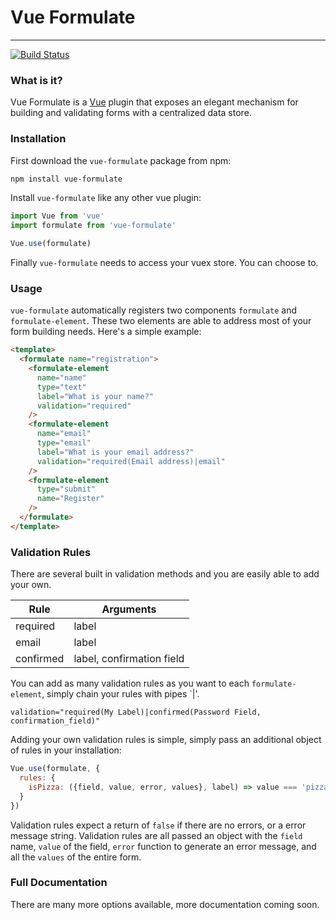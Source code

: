 # Vue Formulate
---------------
[![Build Status](https://travis-ci.org/wearebraid/vue-formulate.svg?branch=master)](https://travis-ci.org/wearebraid/vue-formulate)

### What is it?

Vue Formulate is a [Vue](https://vuejs.org/) plugin that exposes an elegant
mechanism for building and validating forms with a centralized data store.

### Installation

First download the `vue-formulate` package from npm:

```sh
npm install vue-formulate
```

Install `vue-formulate` like any other vue plugin:

```js
import Vue from 'vue'
import formulate from 'vue-formulate'

Vue.use(formulate)
```
Finally `vue-formulate` needs to access your vuex store. You can choose to.

### Usage

`vue-formulate` automatically registers two components `formulate` and
`formulate-element`. These two elements are able to address most of your form
building needs. Here's a simple example:

```html
<template>
  <formulate name="registration">
    <formulate-element
      name="name"
      type="text"
      label="What is your name?"
      validation="required"
    />
    <formulate-element
      name="email"
      type="email"
      label="What is your email address?"
      validation="required(Email address)|email"
    />
    <formulate-element
      type="submit"
      name="Register"
    />
  </formulate>
</template>
```

### Validation Rules

There are several built in validation methods and you are easily able to add
your own.

Rule      |  Arguments
----------|---------------
required  | label
email     | label
confirmed | label, confirmation field

You can add as many validation rules as you want to each `formulate-element`, 
simply chain your rules with pipes `|'.

```
validation="required(My Label)|confirmed(Password Field, confirmation_field)"
```

Adding your own validation rules is simple, simply pass an additional object
of rules in your installation:

```js
Vue.use(formulate, {
  rules: {
    isPizza: ({field, value, error, values}, label) => value === 'pizza' ? false : `${label || field} is not pizza.`
  }
})
```

Validation rules expect a return of `false` if there are no errors, or a error
message string. Validation rules are all passed an object with the `field` name,
`value` of the field, `error` function to generate an error message, and all the
`values` of the entire form.

### Full Documentation

There are many more options available, more documentation coming soon.
